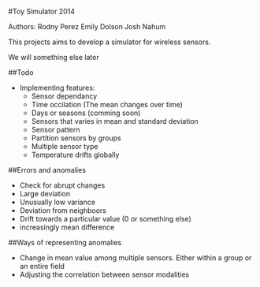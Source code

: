 #Toy Simulator 2014

Authors:
Rodny Perez
Emily Dolson
Josh Nahum

This projects aims to develop a simulator for wireless sensors.

We will something else later

##Todo
- Implementing features:
	* Sensor dependancy
	* Time occilation (The mean changes over time)
	* Days or seasons (comming soon)
	* Sensors that varies in mean and standard deviation
	* Sensor pattern
	* Partition sensors by groups
	* Multiple sensor type 
	* Temperature drifts globally

##Errors and anomalies
- Check for abrupt changes
- Large deviation
- Unusually low variance
- Deviation from neighboors
- Drift towards a particular value (0 or something else)
- increasingly mean difference

##Ways of representing anomalies
- Change in mean value among multiple sensors. Either within a group or an entire field
- Adjusting the correlation between sensor modalities